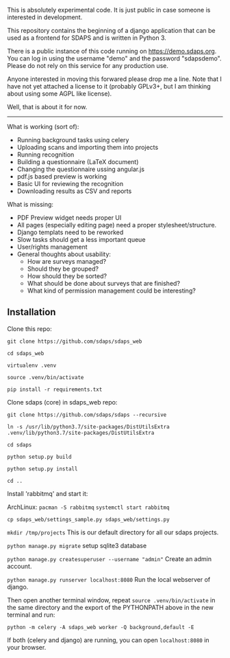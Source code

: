 This is absolutely experimental code. It is just public in case someone
is interested in development.

This repository contains the beginning of a django application that can be
used as a frontend for SDAPS and is written in Python 3.

There is a public instance of this code running on https://demo.sdaps.org.
You can log in using the username "demo" and the password "sdapsdemo". Please
do not rely on this service for any production use.

Anyone interested in moving this forwared please drop me a line. Note that I
have not yet attached a license to it (probably GPLv3+, but I am thinking
about using some AGPL like license).

Well, that is about it for now.


----

What is working (sort of):
 * Running background tasks using celery
 * Uploading scans and importing them into projects
 * Running recognition
 * Building a questionnaire (LaTeX document)
 * Changing the questionnaire ussing angular.js
 * pdf.js based preview is working
 * Basic UI for reviewing the recognition
 * Downloading results as CSV and reports

What is missing:
 * PDF Preview widget needs proper UI
 * All pages (especially editing page) need a proper stylesheet/structure.
 * Django templats need to be reworked
 * Slow tasks should get a less important queue
 * User/rights management
 * General thoughts about usability:
   * How are surveys managed?
   * Should they be grouped?
   * How should they be sorted?
   * What should be done about surveys that are finished?
   * What kind of permission management could be interesting?

## Installation

Clone this repo:

`git clone https://github.com/sdaps/sdaps_web`

`cd sdaps_web`

`virtualenv .venv`

`source .venv/bin/activate`

`pip install -r requirements.txt`

Clone sdaps (core) in sdaps\_web repo:

`git clone https://github.com/sdaps/sdaps --recursive`

`ln -s /usr/lib/python3.7/site-packages/DistUtilsExtra .venv/lib/python3.7/site-packages/DistUtilsExtra`

`cd sdaps`

`python setup.py build`

`python setup.py install`

`cd ..`

Install 'rabbitmq' and start it:

ArchLinux: `pacman -S rabbitmq` `systemctl start rabbitmq`

`cp sdaps_web/settings_sample.py sdaps_web/settings.py`

`mkdir /tmp/projects` This is our default directory for all our sdaps projects.

`python manage.py migrate` setup sqlite3 database

`python manage.py createsuperuser --username "admin"` Create an admin account.

`python manage.py runserver localhost:8080` Run the local webserver of django.

Then open another terminal window, repeat `source .venv/bin/activate` in the
same directory and the export of the PYTHONPATH above in the new terminal and
run:

`python -m celery -A sdaps_web worker -Q background,default -E`

If both (celery and django) are running, you can open `localhost:8080` in your
browser.
